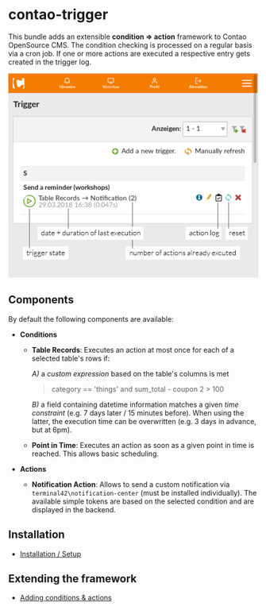 contao-trigger
==============
This bundle adds an extensible **condition ⇒ action** framework to
Contao OpenSource CMS. The condition checking is processed on a regular
basis via a cron job. If one or more actions are executed a respective
entry gets created in the trigger log.

![](src/Resources/docs/contao-trigger-ex1.png)

Components
----------

By default the following components are available:

 - **Conditions**
    - **Table Records**: Executes an action at most once for each of a
      selected table's rows if:

      *A)* a *custom expression* based on the table's columns is met
      > category == 'things' and sum_total - coupon 2 > 100

      *B)* a field containing datetime information matches a given
      *time constraint* (e.g. 7 days  later / 15 minutes before). When
      using the latter, the execution time can be overwritten (e.g. 3
      days in advance, but at 6pm).

    - **Point in Time**: Executes an action as soon as a given point in
      time is reached. This allows basic scheduling.

 - **Actions**
    - **Notification Action**: Allows to send a custom notification via
      `terminal42\notification-center` (must be installed individually).
      The available simple tokens are based on the selected condition
      and are displayed in the backend.
    
    

Installation
------------
 - [Installation / Setup](src/Resources/docs/installing.md)

Extending the framework
-----------------------
 - [Adding conditions & actions](src/Resources/docs/extending.md)